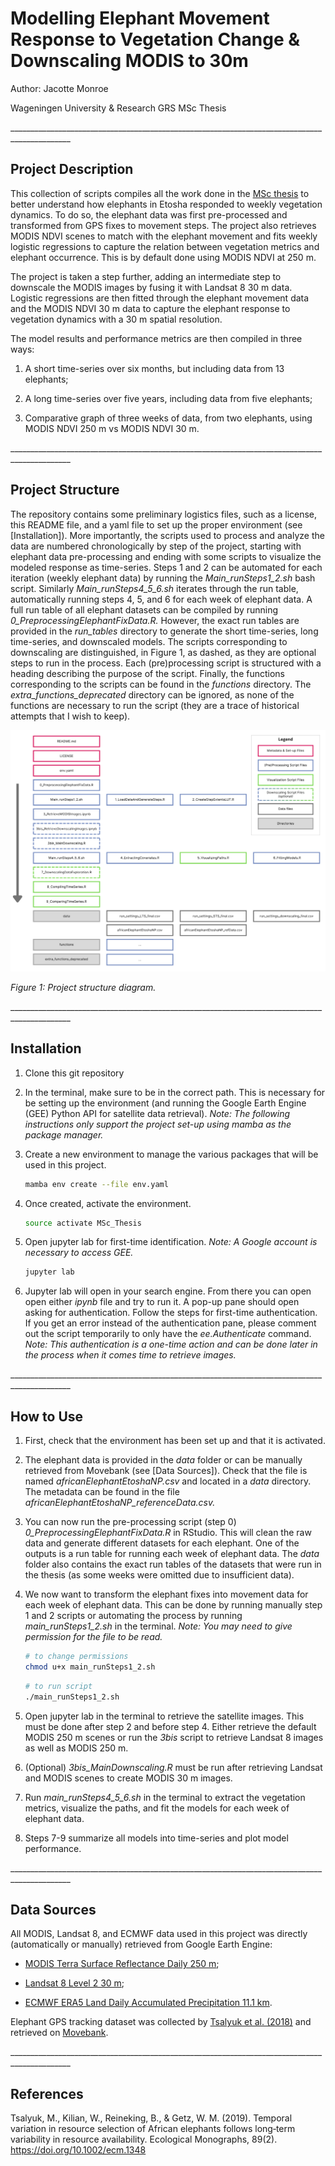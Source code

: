 # Modelling Elephant Movement Response to Vegetation Change & Downscaling MODIS to 30m 

Author: Jacotte Monroe

Wageningen University & Research GRS MSc Thesis

\_\_\_\_\_\_\_\_\_\_\_\_\_\_\_\_\_\_\_\_\_\_\_\_\_\_\_\_\_\_\_\_\_\_\_\_\_\_\_\_\_\_\_\_\_\_\_\_\_\_\_\_\_\_\_\_\_\_\_\_\_\_\_\_\_\_\_\_\_\_\_\_\_\_\_\_\_\_\_\_\_\_\_\_\_\_\_\_\_\_\_\_\_

## Project Description

This collection of scripts compiles all the work done in the [MSc thesis](https://www.wur.nl/en/activity/navigating-change-elephant-movement-response-to-vegetation-dynamics-in-etosha-national-park-namibia.htm) to better understand how elephants in Etosha responded to weekly vegetation dynamics. To do so, the elephant data was first pre-processed and transformed from GPS fixes to movement steps. The project also retrieves MODIS NDVI scenes to match with the elephant movement and fits weekly logistic regressions to capture the relation between vegetation metrics and elephant occurrence. This is by default done using MODIS NDVI at 250 m.

The project is taken a step further, adding an intermediate step to downscale the MODIS images by fusing it with Landsat 8 30 m data. Logistic regressions are then fitted through the elephant movement data and the MODIS NDVI 30 m data to capture the elephant response to vegetation dynamics with a 30 m spatial resolution.

The model results and performance metrics are then compiled in three ways:

1.  A short time-series over six months, but including data from 13 elephants;

2.  A long time-series over five years, including data from five elephants;

3.   Comparative graph of three weeks of data, from two elephants, using MODIS NDVI 250 m vs MODIS NDVI 30 m.

\_\_\_\_\_\_\_\_\_\_\_\_\_\_\_\_\_\_\_\_\_\_\_\_\_\_\_\_\_\_\_\_\_\_\_\_\_\_\_\_\_\_\_\_\_\_\_\_\_\_\_\_\_\_\_\_\_\_\_\_\_\_\_\_\_\_\_\_\_\_\_\_\_\_\_\_\_\_\_\_\_\_\_\_\_\_\_\_\_\_\_\_\_

## Project Structure 

The repository contains some preliminary logistics files, such as a license, this README file, and a yaml file to set up the proper environment (see [Installation]). More importantly, the scripts used to process and analyze the data are numbered chronologically by step of the project, starting with elephant data pre-processing and ending with some scripts to visualize the modeled response as time-series. Steps 1 and 2 can be automated for each iteration (weekly elephant data) by running the *Main_runSteps1_2.sh* bash script. Similarly *Main_runSteps4_5_6.sh* iterates through the run table, automatically running steps 4, 5, and 6 for each week of elephant data. A full run table of all elephant datasets can be compiled by running *0_PreprocessingElephantFixData.R.* However, the exact run tables are provided in the *run_tables* directory to generate the short time-series, long time-series, and downscaled models. The scripts corresponding to downscaling are distinguished, in Figure 1, as dashed, as they are optional steps to run in the process. Each (pre)processing script is structured with a heading describing the purpose of the script. Finally, the functions corresponding to the scripts can be found in the *functions* directory. The *extra_functions_deprecated* directory can be ignored, as none of the functions are necessary to run the script (they are a trace of historical attempts that I wish to keep).

![](Project_structure_flowchart.png)

*Figure 1: Project structure diagram.*

\_\_\_\_\_\_\_\_\_\_\_\_\_\_\_\_\_\_\_\_\_\_\_\_\_\_\_\_\_\_\_\_\_\_\_\_\_\_\_\_\_\_\_\_\_\_\_\_\_\_\_\_\_\_\_\_\_\_\_\_\_\_\_\_\_\_\_\_\_\_\_\_\_\_\_\_\_\_\_\_\_\_\_\_\_\_\_\_\_\_\_\_\_

## Installation

1.  Clone this git repository

2.  In the terminal, make sure to be in the correct path. This is necessary for be setting up the environment (and running the Google Earth Engine (GEE) Python API for satellite data retrieval). *Note: The following instructions only support the project set-up using mamba as the package manager.*

3.  Create a new environment to manage the various packages that will be used in this project.

    ``` bash
    mamba env create --file env.yaml
    ```

4.  Once created, activate the environment.

    ``` bash
    source activate MSc_Thesis
    ```

5.  Open jupyter lab for first-time identification. *Note: A Google account is necessary to access GEE.*

    ``` bash
    jupyter lab
    ```

6.  Jupyter lab will open in your search engine. From there you can open open either *ipynb* file and try to run it. A pop-up pane should open asking for authentication. Follow the steps for first-time authentication. If you get an error instead of the authentication pane, please comment out the script temporarily to only have the *ee.Authenticate* command. *Note: This authentication is a one-time action and can be done later in the process when it comes time to retrieve images.*

\_\_\_\_\_\_\_\_\_\_\_\_\_\_\_\_\_\_\_\_\_\_\_\_\_\_\_\_\_\_\_\_\_\_\_\_\_\_\_\_\_\_\_\_\_\_\_\_\_\_\_\_\_\_\_\_\_\_\_\_\_\_\_\_\_\_\_\_\_\_\_\_\_\_\_\_\_\_\_\_\_\_\_\_\_\_\_\_\_\_\_\_\_

## How to Use

1.  First, check that the environment has been set up and that it is activated.

2.  The elephant data is provided in the *data* folder or can be manually retrieved from Movebank (see [Data Sources]). Check that the file is named *africanElephantEtoshaNP.csv* and located in a *data* directory. The metadata can be found in the file *africanElephantEtoshaNP_referenceData.csv.*

3.  You can now run the pre-processing script (step 0) *0_PreprocessingElephantFixData.R* in RStudio. This will clean the raw data and generate different datasets for each elephant. One of the outputs is a run table for running each week of elephant data. The *data* folder also contains the exact run tables of the datasets that were run in the thesis (as some weeks were omitted due to insufficient data).

4.  We now want to transform the elephant fixes into movement data for each week of elephant data. This can be done by running manually step 1 and 2 scripts or automating the process by running *main_runSteps1_2.sh* in the terminal. *Note: You may need to give permission for the file to be read.*

    ``` bash
    # to change permissions
    chmod u+x main_runSteps1_2.sh
    ```

    ``` bash
    # to run script
    ./main_runSteps1_2.sh
    ```

5.  Open jupyter lab in the terminal to retrieve the satellite images. This must be done after step 2 and before step 4. Either retrieve the default MODIS 250 m scenes or run the *3bis* script to retrieve Landsat 8 images as well as MODIS 250 m.

6.  (Optional) *3bis_MainDownscaling.R* must be run after retrieving Landsat and MODIS scenes to create MODIS 30 m images.

7.  Run *main_runSteps4_5_6.sh* in the terminal to extract the vegetation metrics, visualize the paths, and fit the models for each week of elephant data.

8.  Steps 7-9 summarize all models into time-series and plot model performance.

\_\_\_\_\_\_\_\_\_\_\_\_\_\_\_\_\_\_\_\_\_\_\_\_\_\_\_\_\_\_\_\_\_\_\_\_\_\_\_\_\_\_\_\_\_\_\_\_\_\_\_\_\_\_\_\_\_\_\_\_\_\_\_\_\_\_\_\_\_\_\_\_\_\_\_\_\_\_\_\_\_\_\_\_\_\_\_\_\_\_\_\_\_

## Data Sources 

All MODIS, Landsat 8, and ECMWF data used in this project was directly (automatically or manually) retrieved from Google Earth Engine:

-   [MODIS Terra Surface Reflectance Daily 250 m](https://developers.google.com/earth-engine/datasets/catalog/MODIS_061_MOD09GQ);

-   [Landsat 8 Level 2 30 m](https://developers.google.com/earth-engine/datasets/catalog/LANDSAT_LC08_C02_T1_L2);

-   [ECMWF ERA5 Land Daily Accumulated Precipitation 11.1 km](https://developers.google.com/earth-engine/datasets/catalog/ECMWF_ERA5_LAND_DAILY_AGGR).

Elephant GPS tracking dataset was collected by [Tsalyuk et al. (2018)](https://esajournals.onlinelibrary.wiley.com/doi/abs/10.1002/ecm.1348) and retrieved on [Movebank](https://www.movebank.org/movebank/#page=studies,path=study605129389).

\_\_\_\_\_\_\_\_\_\_\_\_\_\_\_\_\_\_\_\_\_\_\_\_\_\_\_\_\_\_\_\_\_\_\_\_\_\_\_\_\_\_\_\_\_\_\_\_\_\_\_\_\_\_\_\_\_\_\_\_\_\_\_\_\_\_\_\_\_\_\_\_\_\_\_\_\_\_\_\_\_\_\_\_\_\_\_\_\_\_\_\_\_

## References 

Tsalyuk, M., Kilian, W., Reineking, B., & Getz, W. M. (2019). Temporal variation in resource
selection of African elephants follows long‐term variability in resource availability. Ecological
Monographs, 89(2). <https://doi.org/10.1002/ecm.1348>
